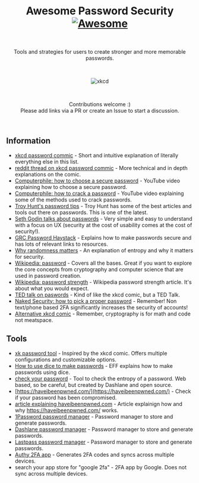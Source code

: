 <h1 align='center'>
  Awesome Password Security <a href='https://awesome.re'><img src='https://awesome.re/badge.svg' alt='Awesome' /></a>
</h1>
<br>
<p align='center'>
  Tools and strategies for users to create stronger and more memorable passwords.
</p>
<br>
<p align='center'>
  <img src='https://imgs.xkcd.com/comics/password_strength.png' alt='xkcd' />
</p>
<br>
<p align='center'>
  Contributions welcome :) 
  <br>
  Please add links via a PR or create an Issue to start a discussion.
</p>
<br>

## Information
* [xkcd password commic](https://www.xkcd.com/936/) - Short and intuitive explanation of literally everything else in this list.
* [reddit thread on xkcd password commic](https://www.reddit.com/r/askscience/comments/wmzrz/is_xkcd_right_about_password_strength/) - More technical and in depth explanations on the comic. 
* [Computerphile: how to choose a secure password](https://www.youtube.com/watch?v=3NjQ9b3pgIg) - YouTube video explaining how to choose a secure password.
* [Computerphile: how to crack a password](https://www.youtube.com/watch?v=7U-RbOKanYs) - YouTube video explaining some of the methods used to crack passwords.
* [Troy Hunt's password tips](https://www.troyhunt.com/passwords-evolved-authentication-guidance-for-the-modern-era/) - Troy Hunt has some of the best articles and tools out there on passwords. This is one of the latest. 
* [Seth Godin talks about passwords](https://seths.blog/2018/10/letters-and-numbers/) - Very simple and easy to understand with a focus on UX (security at the cost of usability comes at the cost of security!).
* [GRC Password Haystack](https://www.grc.com/haystack.htm) - Explains how to make passwords secure and has lots of relevant links to resources.
* [Why randomness matters](https://blog.cloudflare.com/why-randomness-matters/) - An explanation of entropy and why it matters for security.
* [Wikipedia: password](https://en.wikipedia.org/wiki/Password) - Covers all the bases. Great if you want to explore the core concepts from cryptography and computer science that are used in password creation.  
* [Wikipedia: password strength](https://en.wikipedia.org/wiki/Password_strength) - Wikipedia password strength article. It's about what you would expect.
* [TED talk on paswords](https://www.ted.com/talks/lorrie_faith_cranor_what_s_wrong_with_your_pa_w0rd) - Kind of like the xkcd comic, but a TED Talk.
* [Naked Security: how to pick a proper password](https://nakedsecurity.sophos.com/2014/10/01/how-to-pick-a-proper-password/) - Remember! Non text/phone based 2FA significantly increases the security of accounts!  
* [Alternative xkcd comic](https://xkcd.com/538/) - Remember, cryptography is for math and code not meatspace. 

## Tools
* [xk password tool](https://xkpasswd.net/s/) - Inspired by the xkcd comic. Offers multiple configurations and customizable options.
* [How to use dice to make passwords](https://sec.eff.org/blog/how-to-roll-a-strong-password-with-20-sided-dice-and-fandom-inspired-wordlists) - EFF explains how to make passwords using dice.
* [check your password](https://howsecureismypassword.net/) - Tool to check the entropy of a password. Web based, so be careful, but created by Dashlane and open source.
* [https://haveibeenpwned.com/](https://haveibeenpwned.com/) - Check if your password has been compromised.
* [article explaining haveibeenpwned.com](https://www.troyhunt.com/ive-just-launched-pwned-passwords-version-2/) - Article explainign how and why https://haveibeenpwned.com/ works. 
* [1Password password manager](https://1password.com/) - Password manager to store and generate passwords.
* [Dashlane password manager](https://www.dashlane.com) - Password manager to store and generate passwords. 
* [Lastpass password manager](https://www.lastpass.com/) - Password manager to store and generate passwords.
* [Authy 2FA app](https://authy.com/) - Generates 2FA codes and syncs across multiple devices.
* search your app store for "google 2fa" - 2FA app by Google. Does not sync across multiple devices.
